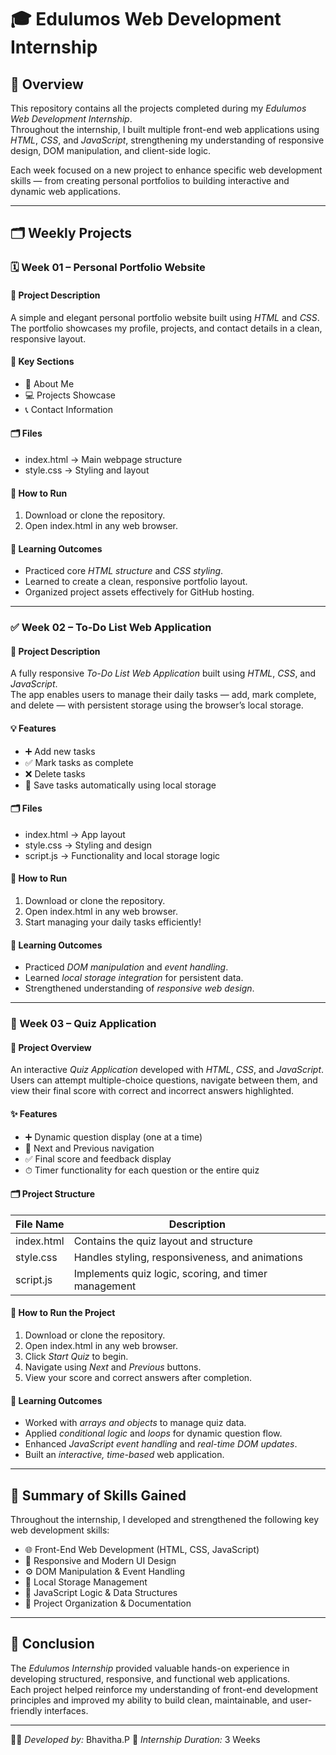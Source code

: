# 🎓 Edulumos Web Development Internship

## 📘 Overview

This repository contains all the projects completed during my *Edulumos Web Development Internship*.  
Throughout the internship, I built multiple front-end web applications using *HTML*, *CSS*, and *JavaScript*, strengthening my understanding of responsive design, DOM manipulation, and client-side logic.

Each week focused on a new project to enhance specific web development skills — from creating personal portfolios to building interactive and dynamic web applications.

---

## 🗂 Weekly Projects

### 🗓 Week 01 – Personal Portfolio Website

#### 📄 Project Description
A simple and elegant personal portfolio website built using *HTML* and *CSS*.  
The portfolio showcases my profile, projects, and contact details in a clean, responsive layout.

#### 🧩 Key Sections
- 🧑 About Me  
- 💻 Projects Showcase  
- 📞 Contact Information  

#### 🗂 Files
- index.html → Main webpage structure  
- style.css → Styling and layout  

#### 🚀 How to Run
1. Download or clone the repository.  
2. Open index.html in any web browser.

#### 🎯 Learning Outcomes
- Practiced core *HTML structure* and *CSS styling*.  
- Learned to create a clean, responsive portfolio layout.  
- Organized project assets effectively for GitHub hosting.

---

### ✅ Week 02 – To-Do List Web Application

#### 📄 Project Description
A fully responsive *To-Do List Web Application* built using *HTML*, *CSS*, and *JavaScript*.  
The app enables users to manage their daily tasks — add, mark complete, and delete — with persistent storage using the browser’s local storage.

#### 💡 Features
- ➕ Add new tasks  
- ✅ Mark tasks as complete  
- ❌ Delete tasks  
- 💾 Save tasks automatically using local storage   

#### 🗂 Files
- index.html → App layout  
- style.css → Styling and design  
- script.js → Functionality and local storage logic  

#### 🚀 How to Run
1. Download or clone the repository.  
2. Open index.html in any web browser.  
3. Start managing your daily tasks efficiently!

#### 🎯 Learning Outcomes
- Practiced *DOM manipulation* and *event handling*.  
- Learned *local storage integration* for persistent data.  
- Strengthened understanding of *responsive web design*.

---

### 🧠 Week 03 – Quiz Application

#### 📄 Project Overview
An interactive *Quiz Application* developed with *HTML*, *CSS*, and *JavaScript*.  
Users can attempt multiple-choice questions, navigate between them, and view their final score with correct and incorrect answers highlighted.

#### ✨ Features
- ➕ Dynamic question display (one at a time)  
- 🔁 Next and Previous navigation  
- ✅ Final score and feedback display  
- ⏱ Timer functionality for each question or the entire quiz  

#### 🗂 Project Structure

| File Name | Description |
|------------|-------------|
| index.html | Contains the quiz layout and structure |
| style.css | Handles styling, responsiveness, and animations |
| script.js | Implements quiz logic, scoring, and timer management |

#### 🚀 How to Run the Project
1. Download or clone the repository.  
2. Open index.html in any web browser.  
3. Click *Start Quiz* to begin.  
4. Navigate using *Next* and *Previous* buttons.  
5. View your score and correct answers after completion.

#### 🎯 Learning Outcomes
- Worked with *arrays and objects* to manage quiz data.  
- Applied *conditional logic* and *loops* for dynamic question flow.  
- Enhanced *JavaScript event handling* and *real-time DOM updates*.  
- Built an *interactive, time-based* web application.

---

## 🧾 Summary of Skills Gained

Throughout the internship, I developed and strengthened the following key web development skills:

- 🌐 Front-End Web Development (HTML, CSS, JavaScript)  
- 🎨 Responsive and Modern UI Design  
- ⚙ DOM Manipulation & Event Handling  
- 💾 Local Storage Management  
- 🧩 JavaScript Logic & Data Structures  
- 🧱 Project Organization & Documentation  

---

## 🏁 Conclusion

The *Edulumos Internship* provided valuable hands-on experience in developing structured, responsive, and functional web applications.  
Each project helped reinforce my understanding of front-end development principles and improved my ability to build clean, maintainable, and user-friendly interfaces.

---

👨‍💻 *Developed by:* Bhavitha.P 
📅 *Internship Duration:* 3 Weeks
